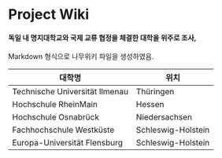 # Project Wiki

#### 독일 내 명지대학교와 국제 교류 협정을 체결한 대학을 위주로 조사, 
Markdown 형식으로 나무위키 파일을 생성하였음.

|대학명|위치|
|------|---|
|Technische Universität Ilmenau|Thüringen|
|Hochschule RheinMain|Hessen|
|Hochschule Osnabrück|Niedersachsen|
|Fachhochschule Westküste|Schleswig-Holstein|
|Europa-Universität Flensburg|Schleswig-Holstein|
